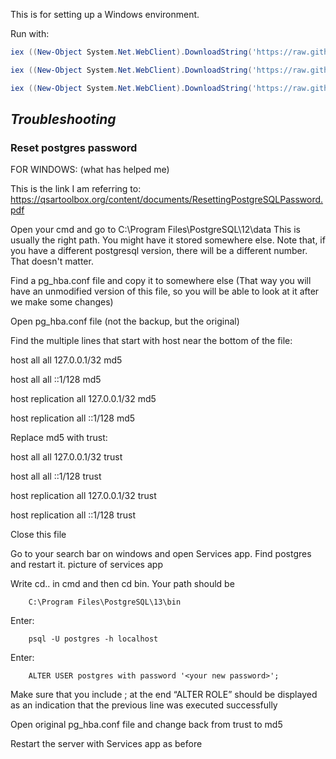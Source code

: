 This is for setting up a Windows environment.

Run with:

```powershell
iex ((New-Object System.Net.WebClient).DownloadString('https://raw.githubusercontent.com/xoapit/system-init/master/windows/setup.ps1'))
```

```powershell
iex ((New-Object System.Net.WebClient).DownloadString('https://raw.githubusercontent.com/xoapit/system-init/master/windows/setup2.ps1'))
```

```powershell
iex ((New-Object System.Net.WebClient).DownloadString('https://raw.githubusercontent.com/xoapit/system-init/master/windows/setup3.ps1'))
```

## ***Troubleshooting***

### **Reset postgres password**

FOR WINDOWS: (what has helped me)

This is the link I am referring to: https://qsartoolbox.org/content/documents/ResettingPostgreSQLPassword.pdf

Open your cmd and go to C:\Program Files\PostgreSQL\12\data This is usually the right path. You might have it stored somewhere else. Note that, if you have a different postgresql version, there will be a different number. That doesn't matter.

Find a pg_hba.conf file and copy it to somewhere else (That way you will have an unmodified version of this file, so you will be able to look at it after we make some changes)

Open pg_hba.conf file (not the backup, but the original)

Find the multiple lines that start with host near the bottom of the file:

host all all 127.0.0.1/32 md5

host all all ::1/128 md5

host replication all 127.0.0.1/32 md5

host replication all ::1/128 md5

Replace md5 with trust:

host all all 127.0.0.1/32 trust

host all all ::1/128 trust

host replication all 127.0.0.1/32 trust

host replication all ::1/128 trust

Close this file

Go to your search bar on windows and open Services app. Find postgres and restart it. picture of services app

Write cd.. in cmd and then cd bin. Your path should be 

```
    C:\Program Files\PostgreSQL\13\bin
```

Enter: 

```
    psql -U postgres -h localhost

```

Enter: 

```
    ALTER USER postgres with password '<your new password>';
```

Make sure that you include ; at the end “ALTER ROLE” should be displayed as an indication that the previous line was executed successfully

Open original pg_hba.conf file and change back from trust to md5

Restart the server with Services app as before